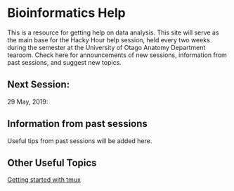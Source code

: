
# Bioinformatics Help

This is a resource for getting help on data analysis. This site will serve as the main base for the Hacky Hour help session, held every two weeks during the semester at the University of Otago Anatomy Department tearoom. Check here for announcements of new sessions, information from past sessions, and suggest new topics. 

## Next Session:

29 May, 2019: 

## Information from past sessions

Useful tips from past sessions will be added here. 

## Other Useful Topics

[Getting started with tmux](topics/tmux_basics.md)

